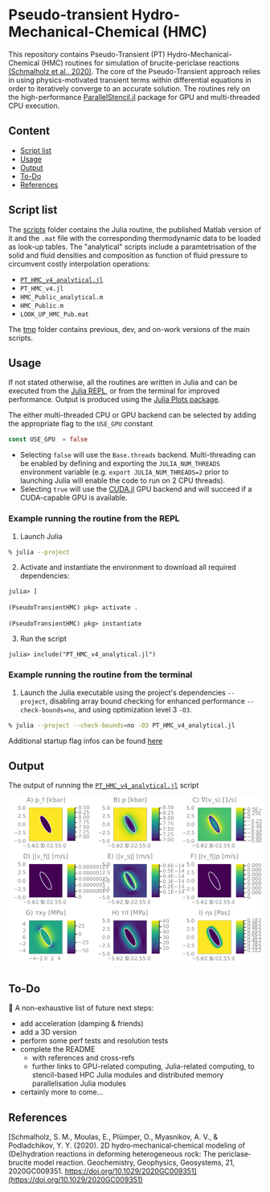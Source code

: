 # Pseudo-transient Hydro-Mechanical-Chemical (HMC)
This repository contains Pseudo-Transient (PT) Hydro-Mechanical-Chemical (HMC) routines for simulation of brucite-periclase reactions [(Schmalholz et al., 2020)](https://doi.org/10.1029/2020GC009351). The core of the Pseudo-Transient approach relies in using physics-motivated transient terms within differential equations in order to iteratively converge to an accurate solution. The routines rely on the high-performance [ParallelStencil.jl](https://github.com/omlins/ParallelStencil.jl) package for GPU and multi-threaded CPU execution.

## Content
* [Script list](#script-list)
* [Usage](#usage)
* [Output](#output)
* [To-Do](#to-do)
* [References](#references)

## Script list
The [scripts](scripts/) folder contains the Julia routine, the published Matlab version of it and the `.mat` file with the corresponding thermodynamic data to be loaded as look-up tables. The "analytical" scripts include a paramtetrisation of the solid and fluid densities and composition as function of fluid pressure to circumvent costly interpolation operations:
- [`PT_HMC_v4_analytical.jl`](scripts/PT_HMC_v4_analytical.jl)
- `PT_HMC_v4.jl`
- `HMC_Public_analytical.m`
- `HMC_Public.m`
- `LOOK_UP_HMC_Pub.mat`

The [tmp](tmp/) folder contains previous, dev, and on-work versions of the main scripts.

## Usage
If not stated otherwise, all the routines are written in Julia and can be executed from the [Julia REPL], or from the terminal for improved performance. Output is produced using the [Julia Plots package].

The either multi-threaded CPU or GPU backend can be selected by adding the appropriate flag to the `USE_GPU` constant 
```julia
const USE_GPU  = false
```
- Selecting `false` will use the `Base.threads` backend. Multi-threading can be enabled by defining and exporting the `JULIA_NUM_THREADS` environment variable (e.g. `export JULIA_NUM_THREADS=2` prior to launching Julia will enable the code to run on 2 CPU threads). 
- Selecting `true` will use the [CUDA.jl] GPU backend and will succeed if a CUDA-capable GPU is available.

### Example running the routine from the REPL

1. Launch Julia
```sh
% julia --project
```
2. Activate and instantiate the environment to download all required dependencies:
```julia-repl
julia> ]

(PseudoTransientHMC) pkg> activate .

(PseudoTransientHMC) pkg> instantiate
```
3. Run the script
```julia-repl
julia> include("PT_HMC_v4_analytical.jl")
```

### Example running the routine from the terminal

1. Launch the Julia executable using the project's dependencies `--project`, disabling array bound checking for enhanced performance `--check-bounds=no`, and using optimization level 3 `-O3`.
```sh
% julia --project --check-bounds=no -O3 PT_HMC_v4_analytical.jl
```
Additional startup flag infos can be found [here](https://docs.julialang.org/en/v1/manual/getting-started/#man-getting-started)

## Output
<!-- The output of running the[`PT_HMC_v4.jl`](scripts/PT_HMC_v4.jl) script on an Nvidia TitanXp GPU with `nx=1023, ny=1023`:

![PT-HMC code predicting brucite-periclase reaction](docs/PT_HMC_1023x1023.png)
 -->

The output of running the [`PT_HMC_v4_analytical.jl`](scripts/PT_HMC_v4_analytical.jl) script

![PT-HMC code predicting brucite-periclase reaction](docs/PT_HMC_1023x1023.png)



## To-Do
🚧 A non-exhaustive list of future next steps:
- add acceleration (damping & friends)
- add a 3D version
- perform some perf tests and resolution tests
- complete the README
  - with references and cross-refs
  - further links to GPU-related computing, Julia-related computing, to stencil-based HPC Julia modules and distributed memory parallelisation Julia modules
- certainly more to come...

## References
[Schmalholz, S. M., Moulas, E., Plümper, O., Myasnikov, A. V., & Podladchikov, Y. Y. (2020). 2D hydro‐mechanical‐chemical modeling of (De)hydration reactions in deforming heterogeneous rock: The periclase‐brucite model reaction. Geochemistry, Geophysics, Geosystems, 21, 2020GC009351. https://doi.org/10.1029/2020GC009351](https://doi.org/10.1029/2020GC009351)

[CUDA.jl]: https://github.com/JuliaGPU/CUDA.jl
[Julia Plots package]: https://github.com/JuliaPlots/Plots.jl
[Julia REPL]: https://docs.julialang.org/en/v1/stdlib/REPL/
